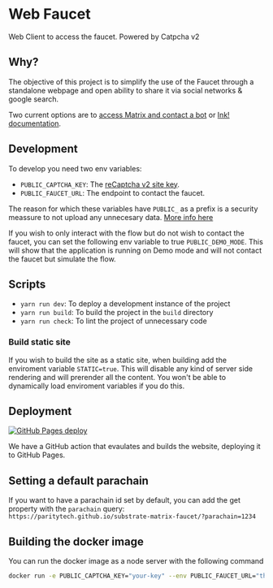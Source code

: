 # Web Faucet

Web Client to access the faucet. Powered by Catpcha v2

## Why?

The objective of this project is to simplify the use of the Faucet through a standalone webpage and open ability to share it via social networks & google search.

Two current options are to [access Matrix and contact a bot](https://wiki.polkadot.network/docs/learn-DOT#getting-tokens-on-the-rococo-testnet) or [Ink! documentation](https://use.ink/faucet).

## Development

To develop you need two env variables:

- `PUBLIC_CAPTCHA_KEY`: The [reCaptcha v2 site key](https://www.google.com/u/0/recaptcha/admin).
- `PUBLIC_FAUCET_URL`: The endpoint to contact the faucet.

The reason for which these variables have `PUBLIC_` as a prefix is a security meassure to not upload any unnecesary data. [More info here](https://kit.svelte.dev/docs/modules#$env-static-public)

If you wish to only interact with the flow but do not wish to contact the faucet, you can set the following env variable to true `PUBLIC_DEMO_MODE`.
This will show that the application is running on Demo mode and will not contact the faucet but simulate the flow.

## Scripts

- `yarn run dev`: To deploy a development instance of the project
- `yarn run build`: To build the project in the `build` directory
- `yarn run check`: To lint the project of unnecessary code

### Build static site

If you wish to build the site as a static site, when building add the enviroment variable `STATIC=true`. This will disable any kind of server side rendering
and will prerender all the content. You won't be able to dynamically load enviroment variables if you do this.

## Deployment

[![GitHub Pages deploy](https://github.com/paritytech/substrate-matrix-faucet/actions/workflows/deploy-site.yml/badge.svg?event=push)](https://github.com/paritytech/substrate-matrix-faucet/actions/workflows/deploy-site.yml)

We have a GitHub action that evaulates and builds the website, deploying it to GitHub Pages.

## Setting a default parachain

If you want to have a parachain id set by default, you can add the get property with the `parachain` query:
`https://paritytech.github.io/substrate-matrix-faucet/?parachain=1234`

## Building the docker image

You can run the docker image as a node server with the following command
```bash
docker run -e PUBLIC_CAPTCHA_KEY="your-key" --env PUBLIC_FAUCET_URL="the-url-to-contact" -p 80:3000 image/name
```

